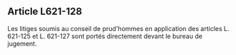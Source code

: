 Article L621-128
----
Les litiges soumis au conseil de prud'hommes en application des articles L.
621-125 et L. 621-127 sont portés directement devant le bureau de jugement.
